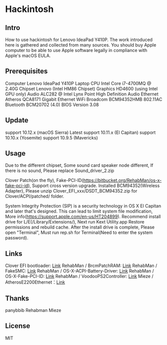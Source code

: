 # Hackintosh

## Intro
How to use hackintosh for Lenovo IdeaPad Y410P.
The work introduced here is gathered and collected from many sources.
You should buy Apple computer to be able to use Apple software legally in compliance with Apple's macOS EULA.

## Prerequisites
Computer		Lenovo IdeaPad Y410P Laptop
CPU				Intel Core i7-4700MQ @ 2.40G
Chipset			Lenovo (Intel HM86 Chipset)
Graphics		HD4600	(using Intel GPU only)
Audio			ALC282 @ Intel  Lynx Point High Definition Audio
Ethernet		Atheros QCA8171 Gigabit Ethernet
WiFi			Broadcom BCM94352HMB 802.11AC
Bluetooth		BCM20702 (4.0)
BIOS Version	3.08

## Update
support 10.12.x (macOS Sierra) Latest
support 10.11.x (El Capitan)
support 10.10.x (Yosemite)
support 10.9.5  (Mavericks)

## Usage
Due to the different chipset, Some sound card speaker node different, If there is no sound, Please replace Sound_driver_2.zip

Clover Patch(on the fly), Fake-PCI-ID(https://bitbucket.org/RehabMan/os-x-fake-pci-id), Support cross version upgrade.
Installed BCM94352(Wireless Adapter), Please unzip Clover_EFI_xxx/DSDT_BCM94352.zip for Clover/ACPI/patched/ folder.

System Integrity Protection (SIP) is a security technology in OS X El Capitan and later that's designed.
This can lead to limit system file modification, More info(https://support.apple.com/en-us/HT204899).
Recommend install drive for L/E(/Library/Extensions/), Next run Kext Utility.app Restore permissions and rebuild cache.
After the install drive is complete, Please open "Terminal", Must run rep.sh for Terminal(Need to enter the system password).


## Links
Clover EFI bootloader: [Link](https://sourceforge.net/projects/cloverefiboot/)
RehabMan / BrcmPatchRAM: [Link](https://bitbucket.org/RehabMan/os-x-brcmpatchram/downloads/)
RehabMan / FakeSMC: [Link](https://bitbucket.org/RehabMan/os-x-fakesmc-kozlek/downloads/)
RehabMan / OS-X-ACPI-Battery-Driver: [Link](https://bitbucket.org/RehabMan/os-x-acpi-battery-driver/downloads/)
RehabMan / OS-X-Fake-PCI-ID: [Link](https://bitbucket.org/RehabMan/os-x-fake-pci-id/downloads/)
RehabMan / VoodooPS2Controller: [Link](https://bitbucket.org/RehabMan/os-x-voodoo-ps2-controller/downloads/)
Mieze / AtherosE2200Ethernet：[Link](https://github.com/Mieze/AtherosE2200Ethernet)

## Thanks
panybbib
Rehabman
Mieze

## License
MIT